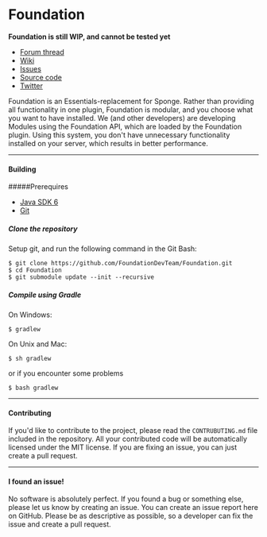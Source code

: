 Foundation
==========
**Foundation is still WIP, and cannot be tested yet**

* [Forum thread]
* [Wiki]
* [Issues]
* [Source code]
* [Twitter]

Foundation is an Essentials-replacement for Sponge. Rather than providing all functionality in one plugin, Foundation is modular, and you choose what you want to have installed. We (and other developers) are developing Modules using the Foundation API, which are loaded by the Foundation plugin. Using this system, you don't have unnecessary functionality installed on your server, which results in better performance.

--------------------

#### Building
#####Prerequires
* [Java SDK 6]
* [Git]

##### Clone the repository
Setup git, and run the following command in the Git Bash:

    $ git clone https://github.com/FoundationDevTeam/Foundation.git
    $ cd Foundation
    $ git submodule update --init --recursive

##### Compile using Gradle
On Windows:

    $ gradlew

On Unix and Mac:

	$ sh gradlew

or if you encounter some problems

	$ bash gradlew

--------------------

#### Contributing
If you'd like to contribute to the project, please read the `CONTRUBUTING.md` file included in the repository. All your contributed code will be automatically licensed under the MIT license.
If you are fixing an issue, you can just create a pull request.

--------------------

#### I found an issue!
No software is absolutely perfect. If you found a bug or something else, please let us know by creating an issue. You can create an issue report here on GitHub. Please be as descriptive as possible, so a developer can fix the issue and create a pull request.

[Forum thread]: http://forums.spongepowered.org/t/1525/
[Wiki]: https://github.com/FoundationDevTeam/Foundation/wiki
[Issues]: https://github.com/FoundationDevTeam/Foundation/issues
[Source code]: https://github.com/FoundationDevTeam/Foundation/tree/master/src
[Twitter]: https://twitter.com/foundationdev

[Java SDK 6]: http://www.oracle.com/technetwork/java/javase/downloads/java-archive-downloads-javase6-419409.html
[Git]: http://git-scm.com/
